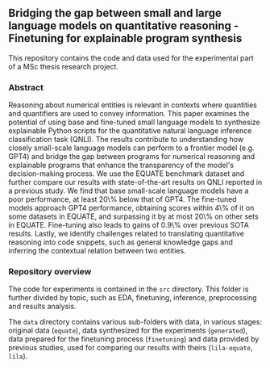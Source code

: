 <h2>Bridging the gap between small and large language models on quantitative reasoning - Finetuning for explainable program synthesis</h2>

This repository contains the code and data used for the experimental part of a MSc thesis research project.
<h3>Abstract</h3>
<p>Reasoning about numerical entities is relevant in contexts where quantities and quantifiers are used to convey information. This paper examines the potential of using base and fine-tuned small language models to synthesize explainable Python scripts for the quantitative natural language inference classification task (QNLI). The results contribute to understanding how closely small-scale language models can perform to a frontier model (e.g. GPT4) and bridge the gap between programs for numerical reasoning and explainable programs that enhance the transparency of the model's decision-making process. We use the EQUATE benchmark dataset and further compare our results with state-of-the-art results on QNLI reported in a previous study. We find that base small-scale language models have a poor performance, at least 20\% below that of GPT4. The fine-tuned models approach GPT4 performance, obtaining scores within 4\% of it on some datasets in EQUATE, and surpassing it by at most 20\% on other sets in EQUATE. Fine-tuning also leads to gains of 0.9\% over previous SOTA results. Lastly, we identify challenges related to translating quantitative reasoning into code snippets, such as general knowledge gaps and inferring the contextual relation between two entities.</p>

<h3>Repository overview</h3>

The code for experiments is contained in the `src` directory. This folder is further divided by topic, such as EDA, finetuning, inference, preprocessing and results analysis.

The `data` directory contains various sub-folders with data, in various stages: original data (`equate`), data synthesized for the experiments (`generated`), data prepared for the finetuning process (`finetuning`) and data provided by previous studies, used for comparing our results with theirs (`lila-equate`, `lila`).